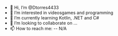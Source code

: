 - 👋 Hi, I’m @Dtorres4433
- 👀 I’m interested in videosgames and programming
- 🌱 I’m currently learning Kotlin, .NET and C#
- 💞️ I’m looking to collaborate on ...
- 📫 How to reach me:
-- N/A

<!---
Dtorres4433/Dtorres4433 is a ✨ special ✨ repository because its `README.md` (this file) appears on your GitHub profile.
You can click the Preview link to take a look at your changes.
--->
